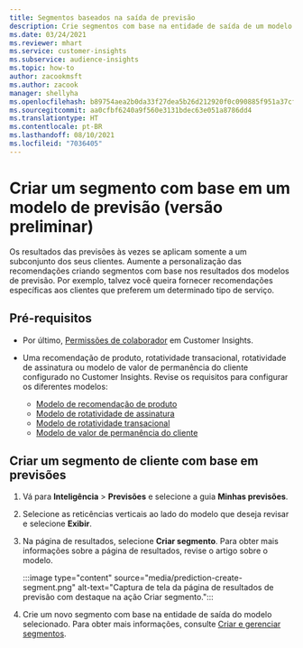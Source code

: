 ```yaml
---
title: Segmentos baseados na saída de previsão
description: Crie segmentos com base na entidade de saída de um modelo de previsão.
ms.date: 03/24/2021
ms.reviewer: mhart
ms.service: customer-insights
ms.subservice: audience-insights
ms.topic: how-to
author: zacookmsft
ms.author: zacook
manager: shellyha
ms.openlocfilehash: b89754aea2b0da33f27dea5b26d212920f0c090885f951a37cf42ff11c7b6e93
ms.sourcegitcommit: aa0cfbf6240a9f560e3131bdec63e051a8786dd4
ms.translationtype: HT
ms.contentlocale: pt-BR
ms.lasthandoff: 08/10/2021
ms.locfileid: "7036405"
---
```

# <a name="create-a-segment-based-on-a-prediction-model-preview"></a>Criar um segmento com base em um modelo de previsão (versão preliminar)

Os resultados das previsões às vezes se aplicam somente a um subconjunto dos seus clientes. Aumente a personalização das recomendações criando segmentos com base nos resultados dos modelos de previsão. Por exemplo, talvez você queira fornecer recomendações específicas aos clientes que preferem um determinado tipo de serviço. 

## <a name="prerequisites"></a>Pré-requisitos

- Por último, [Permissões de colaborador](permissions.md) em Customer Insights.

- Uma recomendação de produto, rotatividade transacional, rotatividade de assinatura ou modelo de valor de permanência do cliente configurado no Customer Insights. Revise os requisitos para configurar os diferentes modelos:

  - [Modelo de recomendação de produto](predict-product-recommendation.md)
  - [Modelo de rotatividade de assinatura](predict-subscription-churn.md)
  - [Modelo de rotatividade transacional](predict-transactional-churn.md)
  - [Modelo de valor de permanência do cliente](predict-customer-lifetime-value.md)

## <a name="create-a-customer-segment-based-on-predictions"></a>Criar um segmento de cliente com base em previsões

1. Vá para **Inteligência** > **Previsões** e selecione a guia **Minhas previsões**.

1. Selecione as reticências verticais ao lado do modelo que deseja revisar e selecione **Exibir**.

1. Na página de resultados, selecione **Criar segmento**. Para obter mais informações sobre a página de resultados, revise o artigo sobre o modelo.

   :::image type="content" source="media/prediction-create-segment.png" alt-text="Captura de tela da página de resultados de previsão com destaque na ação Criar segmento.":::

1. Crie um novo segmento com base na entidade de saída do modelo selecionado. Para obter mais informações, consulte [Criar e gerenciar segmentos](segments.md).